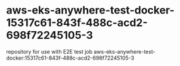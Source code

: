 # aws-eks-anywhere-test-docker-15317c61-843f-488c-acd2-698f72245105-3
repository for use with E2E test job aws-eks-anywhere-test-docker:15317c61-843f-488c-acd2-698f72245105-3
